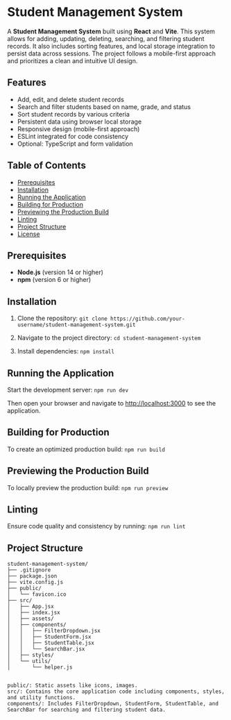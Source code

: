 # Student Management System

A **Student Management System** built using **React** and **Vite**. This system allows for adding, updating, deleting, searching, and filtering student records. It also includes sorting features, and local storage integration to persist data across sessions. The project follows a mobile-first approach and prioritizes a clean and intuitive UI design.

## Features

- Add, edit, and delete student records
- Search and filter students based on name, grade, and status
- Sort student records by various criteria
- Persistent data using browser local storage
- Responsive design (mobile-first approach)
- ESLint integrated for code consistency
- Optional: TypeScript and form validation

## Table of Contents

- [Prerequisites](#prerequisites)
- [Installation](#installation)
- [Running the Application](#running-the-application)
- [Building for Production](#building-for-production)
- [Previewing the Production Build](#previewing-the-production-build)
- [Linting](#linting)
- [Project Structure](#project-structure)
- [License](#license)

## Prerequisites

- **Node.js** (version 14 or higher)
- **npm** (version 6 or higher)

## Installation

1. Clone the repository:
   `git clone https://github.com/your-username/student-management-system.git`
   
2. Navigate to the project directory:
   `cd student-management-system`

3. Install dependencies:
   `npm install`

## Running the Application

Start the development server:
`npm run dev`

Then open your browser and navigate to [http://localhost:3000](http://localhost:3000) to see the application.

## Building for Production

To create an optimized production build:
`npm run build`

## Previewing the Production Build

To locally preview the production build:
`npm run preview`

## Linting

Ensure code quality and consistency by running:
`npm run lint`

## Project Structure

```plaintext
student-management-system/
├── .gitignore
├── package.json
├── vite.config.js
├── public/
│   └── favicon.ico
├── src/
│   ├── App.jsx
│   ├── index.jsx
│   ├── assets/
│   ├── components/
│   │   ├── FilterDropdown.jsx
│   │   ├── StudentForm.jsx
│   │   ├── StudentTable.jsx
│   │   └── SearchBar.jsx
│   ├── styles/
│   └── utils/
│       └── helper.js


public/: Static assets like icons, images.
src/: Contains the core application code including components, styles, and utility functions.
components/: Includes FilterDropdown, StudentForm, StudentTable, and SearchBar for searching and filtering student data.
